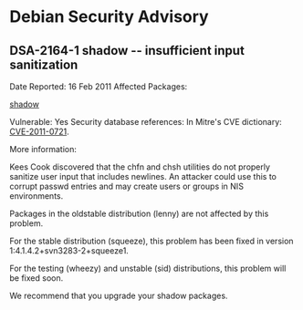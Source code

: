 
Debian Security Advisory
========================


DSA-2164-1 shadow -- insufficient input sanitization
----------------------------------------------------



Date Reported:
16 Feb 2011
Affected Packages:

[shadow](https://packages.debian.org/src:shadow)

Vulnerable:
Yes
Security database references:
In Mitre's CVE dictionary: [CVE-2011-0721](https://security-tracker.debian.org/tracker/CVE-2011-0721).  

More information:

Kees Cook discovered that the chfn and chsh utilities do not properly
sanitize user input that includes newlines. An attacker could use this
to corrupt passwd entries and may create users or groups in NIS
environments.


Packages in the oldstable distribution (lenny) are not affected by this
problem.


For the stable distribution (squeeze), this problem has been fixed in
version 1:4.1.4.2+svn3283-2+squeeze1.


For the testing (wheezy) and unstable (sid) distributions, this problem
will be fixed soon.


We recommend that you upgrade your shadow packages.





